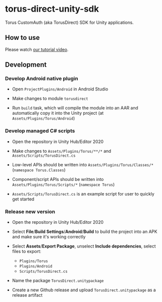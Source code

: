 # torus-direct-unity-sdk

Torus CustomAuth (aka TorusDirect) SDK for Unity applications.

## How to use

Please watch [our tutorial video](https://www.loom.com/share/fe0cf944958943df9567f29ef2c8092f).

## Development

### Develop Android native plugin

- Open `ProjectPlugins/Android` in Android Studio

- Make changes to module `torusdirect`

- Run `build` task, which will compile the module into an AAR and automatically copy it into the Unity project (at `Assets/Plugins/Torus/Android`)

### Develop managed C# scripts

- Open the repository in Unity Hub/Editor 2020

- Make changes to `Assets/Plugins/Torus/**/*` and `Assets/Scripts/TorusDirect.cs`

- Low-level APIs should be written into `Assets/Plugins/Torus/Classes/*` (`namespace Torus.Classes`)

- Component/script APIs should be written into `Assets/Plugins/Torus/Scripts/*` (`namespace Torus`)

- `Assets/Scripts/TorusDirect.cs` is an example script for user to quickly get started

### Release new version

- Open the repository in Unity Hub/Editor 2020

- Select **File**/**Build Settings**/**Android**/**Build** to build the project into an APK and make sure it's working correctly

- Select **Assets**/**Export Package**, unselect **Include dependencies**, select files to export:
  - `Plugins/Torus`
  - `Plugins/Android`
  - `Scripts/TorusDirect.cs`

- Name the package `TorusDirect.unitypackage`

- Create a new Github release and upload `TorusDirect.unitypackage` as a release artifact
